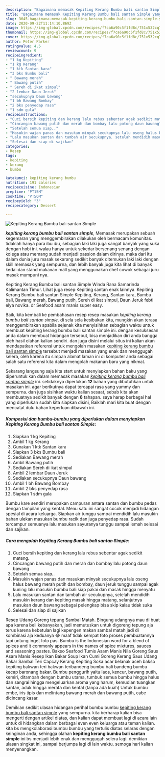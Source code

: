 ```yaml
---
description: "Bagaimana memasak Kepiting Kerang Bumbu bali santan Simple yang Bikin Ngiler"
title: "Bagaimana memasak Kepiting Kerang Bumbu bali santan Simple yang Bikin Ngiler"
slug: 3045-bagaimana-memasak-kepiting-kerang-bumbu-bali-santan-simple-yang-bikin-ngiler
date: 2020-09-22T11:14:10.869Z
image: https://img-global.cpcdn.com/recipes/f7ca6a90c5f1fd8c/751x532cq70/kepiting-kerang-bumbu-bali-santan-simple-foto-resep-utama.jpg
thumbnail: https://img-global.cpcdn.com/recipes/f7ca6a90c5f1fd8c/751x532cq70/kepiting-kerang-bumbu-bali-santan-simple-foto-resep-utama.jpg
cover: https://img-global.cpcdn.com/recipes/f7ca6a90c5f1fd8c/751x532cq70/kepiting-kerang-bumbu-bali-santan-simple-foto-resep-utama.jpg
author: Peter Parker
ratingvalue: 4.5
reviewcount: 9
recipeingredient:
- "1 kg Kepiting"
- "1 kg Kerang"
- "1 ktk Santan kara"
- "3 bks Bumbu bali"
- " Bawang merah"
- " Bawang putih"
- " Sereh di ikat simpul"
- "2 lembar Daun Jeruk"
- "secukupnya Daun bawang"
- "1 bh Bawang Bombay"
- "2 bks penyedap rasa"
- "1 sdm gula"
recipeinstructions:
- "Cuci bersih kepiting dan kerang lalu rebus sebentar agak sedikit mateng."
- "Cincangan bawang putih dan merah dan bombay lalu potong daun bawang"
- "Setelah semua siap.."
- "Masukin wajan panas dan masukan minyak secukupnya lalu oseng halus bawang merah putih dan bombay, daun jeruk tunggu sampai agak kuning lalu masukin bumbu bali siap pakai dan masak hingga menyatu"
- "Lalu masukan santan dan tambah air secukupnya, setelah mendidih masukin kerang dan kepiting masak hingga matang, selanjutnya masukan daun bawang sebagai pelengkap bisa skip kalau tidak suka"
- "Selesai dan siap di sajikan"
categories:
- Resep
tags:
- kepiting
- kerang
- bumbu

katakunci: kepiting kerang bumbu 
nutrition: 191 calories
recipecuisine: Indonesian
preptime: "PT15M"
cooktime: "PT56M"
recipeyield: "3"
recipecategory: Dessert

---
```



![Kepiting Kerang Bumbu bali santan Simple](https://img-global.cpcdn.com/recipes/f7ca6a90c5f1fd8c/751x532cq70/kepiting-kerang-bumbu-bali-santan-simple-foto-resep-utama.jpg)

<b><i>kepiting kerang bumbu bali santan simple</i></b>, Memasak merupakan sebuah kegemaran yang menggembirakan dilakukan oleh bermacam komunitas. tidaklah hanya para ibu ibu, sebagian laki laki juga sangat banyak yang suka dengan hobi ini. walau hanya untuk sekedar bersenang senang dengan kolega atau memang sudah menjadi passion dalam dirinya. maka dari itu dalam dunia juru masak sekarang sedikit banyak ditemukan laki laki dengan skill memasak yang sempurna, dan lebih banyak juga kita lihat di banyak kedai dan stand makanan mall yang menggunakan chef cowok sebagai juru masak mumpuni nya.

Kepiting Kerang Bumbu bali santan Simple Winda Rana Samarinda Kalimantan Timur. Lihat juga resep Kepiting santan enak lainnya. Kepiting Kerang Bumbu bali santan Simple Kepiting, Kerang, Santan kara, Bumbu bali, Bawang merah, Bawang putih, Sereh di ikat simpul, Daun Jeruk febti elya novika. dr Seafood asam manis super easy.

Baik, kita kembali ke pembahasan resep resep masakan <i>kepiting kerang bumbu bali santan simple</i>. di sela sela kesibukan kita, mungkin akan terasa menggembirakan apabila sejenak kita menyisihkan sebagian waktu untuk membuat kepiting kerang bumbu bali santan simple ini. dengan kesuksesan anda dalam membuat hidangan tersebut, bisa menjadikan diri anda bangga oleh hasil olahan kalian sendiri. dan juga disini melalui situs ini kalian akan mendapatkan referensi untuk mengolah masakan <u>kepiting kerang bumbu bali santan simple</u> tersebut menjadi masakan yang enak dan menggugah selera, oleh karena itu simpan alamat laman ini di komputer anda sebagai salah satu referensi kita dalam mengolah makanan baru yang nikmat.


Sekarang langsung saja kita start untuk menyiapkan bahan baku yang diperuntuk kan dalam memasak masakan <u><i>kepiting kerang bumbu bali santan simple</i></u> ini. setidaknya diperlukan <b>12</b> bahan yang dibutuhkan untuk masakan ini. agar berikutnya dapat tercapai rasa yang yummy dan sempurna. dan juga sisihkan waktu kalian sesaat, sebab kita akan membuatnya sedikit banyak dengan <b>6</b> tahapan. saya harap berbagai hal yang diperlukan sudah kita siapkan disini, Baiklah mari kita buat dengan mencatat dulu bahan keperluan dibawah ini.

<!--inarticleads1-->

##### Komposisi dan bumbu-bumbu yang diperlukan dalam menyiapkan Kepiting Kerang Bumbu bali santan Simple:

1. Siapkan 1 kg Kepiting
1. Ambil 1 kg Kerang
1. Gunakan 1 ktk Santan kara
1. Siapkan 3 bks Bumbu bali
1. Sediakan  Bawang merah
1. Ambil  Bawang putih
1. Sediakan  Sereh di ikat simpul
1. Ambil 2 lembar Daun Jeruk
1. Sediakan secukupnya Daun bawang
1. Ambil 1 bh Bawang Bombay
1. Ambil 2 bks penyedap rasa
1. Siapkan 1 sdm gula


Bumbu kare sendiri merupakan campuran antara santan dan bumbu pedas dengan tampilan yang kental. Menu satu ini sangat cocok menjadi hidangan spesial di acara keluarga. Siapkan air tunggu sampai mendidih lalu masukin bahan ulekan masukan bumbu racik dan juga penyedap rasa. Sudah tercampur semuanya lalu masukan sayuranya tunggu sampai lemah selesai dan sajikan. 

<!--inarticleads2-->

##### Cara mengolah Kepiting Kerang Bumbu bali santan Simple:

1. Cuci bersih kepiting dan kerang lalu rebus sebentar agak sedikit mateng.
1. Cincangan bawang putih dan merah dan bombay lalu potong daun bawang
1. Setelah semua siap..
1. Masukin wajan panas dan masukan minyak secukupnya lalu oseng halus bawang merah putih dan bombay, daun jeruk tunggu sampai agak kuning lalu masukin bumbu bali siap pakai dan masak hingga menyatu
1. Lalu masukan santan dan tambah air secukupnya, setelah mendidih masukin kerang dan kepiting masak hingga matang, selanjutnya masukan daun bawang sebagai pelengkap bisa skip kalau tidak suka
1. Selesai dan siap di sajikan


Resep Udang Goreng tepung Sambal Matah. Bingung udangnya mau di buat apa karena beli kebanyakan, jadi memutuskan untuk digoreng tepung aja terus karena kebetulan lagi kepengen makan sambal matah jadi di kombinasi aja keduanya 😂 maaf tidak sempat foto proses pembuatannya tapi untung inget foto pas. Bumbu is the Indonesian word for a blend of spices and it commonly appears in the names of spice mixtures, sauces and seasoning pastes. Bakso Seafood Tumis Asam Manis Nila Goreng Saus Asam Manis Resep Ikan Bakar Soup Ikan Cumi Goreng Kerang Saus Udang Bakar Sambal Teri Capcay Kerang Kepiting Soka acar belanak aceh bakso kepiting bakwan teri bakwan teribandeng bumbu bali bandeng bumbu kecap baronang bakar. Bumbu penggurih yaitu laos, kencur, bawang putih, kemiri, ditambah dengan bumbu utama, tumbuk semua bumbu hingga halus dan sangrai hingga mengeluarkan aroma yang harum, kemudian tuangkan santan, aduk hingga merata dan kental (tanpa ada kuah) Untuk bumbu embe, iris tipis dan melintang bawang merah dan bawang putih, cabe dicincang kasar. 

Demikian sedikit ulasan hidangan perihal bumbu bumbu <u>kepiting kerang bumbu bali santan simple</u> yang sempurna. kita berharap kalian bisa mengerti dengan artikel diatas, dan kalian dapat membuat lagi di acara lain untuk di hidangkan dalam berbagai even even keluarga atau teman kalian. kita bs mengkolaborasi bumbu bumbu yang tertulis diatas selaras dengan keinginan anda, sehingga olahan <b>kepiting kerang bumbu bali santan simple</b> ini bs menjadi lebih enak dan menggugah selera lagi. demikian ulasan singkat ini, sampai berjumpa lagi di lain waktu. semoga hari kalian menyenangkan.
